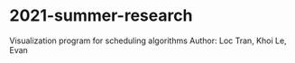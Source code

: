 # 2021-summer-research
Visualization program for scheduling algorithms
Author: Loc Tran, Khoi Le, Evan